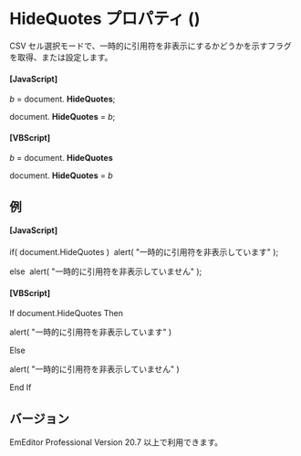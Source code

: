 # HideQuotes プロパティ ()

CSV セル選択モードで、一時的に引用符を非表示にするかどうかを示すフラグを取得、または設定します。

#### \[JavaScript\]

_b_ = document. **HideQuotes**;

document. **HideQuotes** = _b_;

#### \[VBScript\]

_b_ = document. **HideQuotes**

document. **HideQuotes** = _b_

## 例

#### \[JavaScript\]

if( document.HideQuotes )  alert( "一時的に引用符を非表示しています" );

else  alert( "一時的に引用符を非表示していません" );

#### \[VBScript\]

If document.HideQuotes Then

alert( "一時的に引用符を非表示しています" )

Else

alert( "一時的に引用符を非表示していません" )

End If

## バージョン

EmEditor Professional Version 20.7 以上で利用できます。